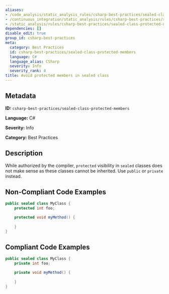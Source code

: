 ```yaml
---
aliases:
- /code_analysis/static_analysis_rules/csharp-best-practices/sealed-class-protected-members
- /continuous_integration/static_analysis/rules/csharp-best-practices/sealed-class-protected-members
- /static_analysis/rules/csharp-best-practices/sealed-class-protected-members
dependencies: []
disable_edit: true
group_id: csharp-best-practices
meta:
  category: Best Practices
  id: csharp-best-practices/sealed-class-protected-members
  language: C#
  language_alias: CSharp
  severity: Info
  severity_rank: 4
title: Avoid protected members in sealed class
---
```

<!--  SOURCED FROM https://github.com/DataDog/datadog-static-analyzer-rule-docs -->


## Metadata
**ID:** `csharp-best-practices/sealed-class-protected-members`

**Language:** C#

**Severity:** Info

**Category:** Best Practices

## Description
While authorized by the compiler, `protected` visibility in `sealed` classes does not make sense as these classes cannot be inherited. Use `public` or `private` instead.

## Non-Compliant Code Examples
```csharp
public sealed class MyClass {
    protected int foo;

    protected void myMethod() {
        
    }
}

```

## Compliant Code Examples
```csharp
public sealed class MyClass {
    private int foo;

    private void myMethod() {
        
    }
}

```
